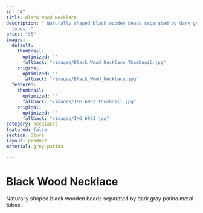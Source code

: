 ```yaml
---
id: "4"
title: Black Wood Necklace
description: " Naturally shaped black wooden beads separated by dark gray patina metal
  tubes. "
price: "95"
images:
  default:
    thumbnail:
      optimized: ''
      fallback: "/images/Black_Wood_Necklace_Thumbnail.jpg"
    original:
      optimized: ''
      fallback: "/images/Black_Wood_Necklace.jpg"
  featured:
    thumbnail:
      optimized: ''
      fallback: "/images/IMG_6963 thumbnail.jpg"
    original:
      optimized: ''
      fallback: "/images/IMG_6963.jpg"
category: necklaces
featured: false
section: Store
layout: product
material: grey-patina

---
```

# Black Wood Necklace

Naturally shaped black wooden beads separated by dark gray patina metal tubes.
